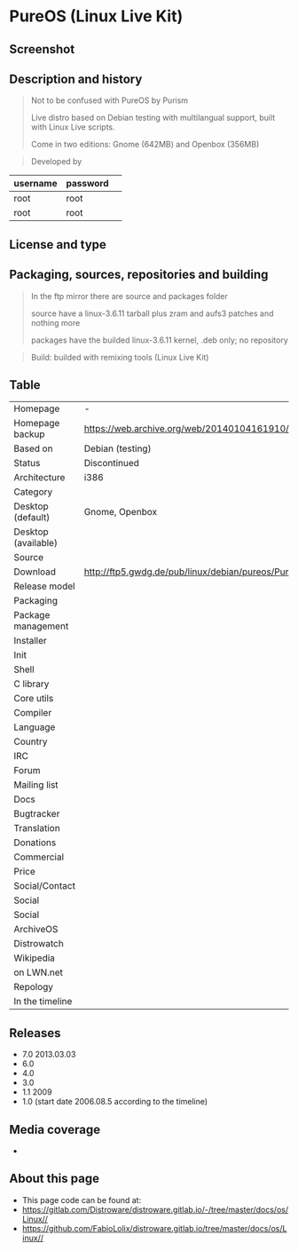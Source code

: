 # PureOS (Linux Live Kit)

## Screenshot


## Description and history

> Not to be confused with PureOS by Purism
>
> Live distro based on Debian testing with multilangual support, built with Linux Live scripts.
>
> Come in two editions: Gnome (642MB) and Openbox (356MB)

> Developed by

| username | password |  |
|----------|----------|--|
| root | root |  |
| root | root |  |


## License and type

>


## Packaging, sources, repositories and building

> In the ftp mirror there are source and packages folder
> 
> source have a linux-3.6.11 tarball plus zram and aufs3 patches and nothing more
>
> packages have the builded linux-3.6.11 kernel, .deb only; no repository

> Build: builded with remixing tools (Linux Live Kit)


## Table

|                       |  |
|-----------------------|--|
| Homepage              | - |
| Homepage backup       | <https://web.archive.org/web/20140104161910/http://pureos.org/> |
| Based on              | Debian (testing) |
| Status                | Discontinued |
| Architecture          | i386 |
| Category              |  |
| Desktop (default)     | Gnome, Openbox |
| Desktop (available)   |  |
| Source                |  |
| Download              | <http://ftp5.gwdg.de/pub/linux/debian/pureos/PureOS-7.0/> |
| Release model         |  |
| Packaging             |  |
| Package management    |  |
| Installer             |  |
| Init                  |  |
| Shell                 |  |
| C library             |  |
| Core utils            |  |
| Compiler              |  |
| Language              |  |
| Country               |  |
| IRC                   |  |
| Forum                 |  |
| Mailing list          |  |
| Docs                  |  |
| Bugtracker            |  |
| Translation           |  |
| Donations             |  |
| Commercial            |  |
| Price                 |  |
| Social/Contact        |  |
| Social                |  |
| Social                |  |
| ArchiveOS             |  |
| Distrowatch           |  |
| Wikipedia             |  |
| on LWN.net            |  |
| Repology              |  |
| In the timeline       |  |


## Releases

* 7.0 2013.03.03
* 6.0
* 4.0
* 3.0
* 1.1 2009
* 1.0 (start date 2006.08.5 according to the timeline)


## Media coverage

* 


## About this page

* This page code can be found at:
* <https://gitlab.com/Distroware/distroware.gitlab.io/-/tree/master/docs/os/Linux//>
* <https://github.com/FabioLolix/distroware.gitlab.io/tree/master/docs/os/Linux//>
